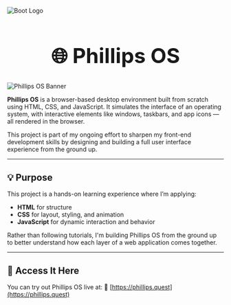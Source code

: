 
![Boot Logo](https://cdn-icons-png.flaticon.com/512/1229/1229063.png)
<h1 style="font-size: 48px; text-align: center;">🌐 Phillips OS</h1>

![Phillips OS Banner](https://cdn-icons-png.flaticon.com/128/3242/3242257.png)

**Phillips OS** is a browser-based desktop environment built from scratch using HTML, CSS, and JavaScript. It simulates the interface of an operating system, with interactive elements like windows, taskbars, and app icons — all rendered in the browser.

This project is part of my ongoing effort to sharpen my front-end development skills by designing and building a full user interface experience from the ground up.

---

## 💡 Purpose

This project is a hands-on learning experience where I’m applying:

* **HTML** for structure
* **CSS** for layout, styling, and animation
* **JavaScript** for dynamic interaction and behavior

Rather than following tutorials, I'm building Phillips OS from the ground up to better understand how each layer of a web application comes together.

---

## 🚀 Access It Here

You can try out Phillips OS live at:
🔗 [https://phillips.quest](https://phillips.quest)
